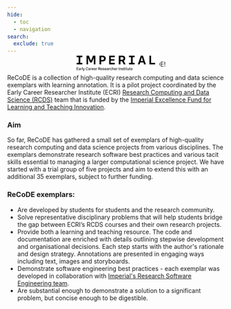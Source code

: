 ```yaml
---
hide:
  - toc
  - navigation
search:
  exclude: true
---
```

<style>
  .gs-about {
    position: relative;
    width: 350px;
    left: 70%;
    margin-top: -10%;
    margin-bottom: -4%;
  }
  @media (max-width: 1024px) {
    .gs-about {
      position: relative;
      width: 40%;
      left: 30%;
      margin-top: -5%;
    }
  }

  @media (max-width: 720px) {
    .gs-about {
      position: relative;
      width: 90%;
      left: 5%;
      margin-top: -5%;
    }
  }

</style>

<img class="gs-about" src="../assets/img/ecri_logo.png"/>
## Welcome to ReCoDE! 

ReCoDE is a collection of high-quality research computing and data science exemplars with learning annotation. It is a pilot project coordinated by the Early Career Researcher Institute (ECRI) [Research Computing and Data Science (RCDS)](https://www.imperial.ac.uk/students/academic-support/graduate-school/students/doctoral/professional-development/research-computing-data-science/courses/) team that is funded by the [Imperial Excellence Fund for Learning and Teaching Innovation](https://www.imperial.ac.uk/about/education/get-involved/funding-opportunities-for-learning-and-teaching-innovation/). 

### Aim
So far, ReCoDE has gathered a small set of exemplars of high-quality research computing and data science projects from various disciplines. The exemplars demonstrate research software best practices and various tacit skills essential to managing a larger computational science project. We have started with a trial group of five projects and aim to extend this with an additional 35 exemplars, subject to further funding.

### ReCoDE exemplars:
* Are developed by students for students and the research community.
* Solve representative disciplinary problems that will help students bridge the gap between ECRI’s RCDS courses and their own research projects.
* Provide both a learning and teaching resource. The code and documentation are enriched with details outlining stepwise development and organisational decisions. Each step starts with the author's rationale and design strategy. Annotations are presented in engaging ways including text, images and storyboards.
* Demonstrate software engineering best practices - each exemplar was developed in collaboration with [Imperial's Research Software Engineering team](https://www.imperial.ac.uk/admin-services/ict/self-service/research-support/rcs/service-offering/research-software-engineering/).
* Are substantial enough to demonstrate a solution to a significant problem, but concise enough to be digestible. 

<br>
<br>
